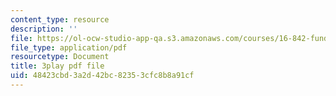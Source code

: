 ```yaml
---
content_type: resource
description: ''
file: https://ol-ocw-studio-app-qa.s3.amazonaws.com/courses/16-842-fundamentals-of-systems-engineering-fall-2015/48423cbd3a2d42bc82353cfc8b8a91cf_d44SDevJYR0.pdf
file_type: application/pdf
resourcetype: Document
title: 3play pdf file
uid: 48423cbd-3a2d-42bc-8235-3cfc8b8a91cf
---
```

